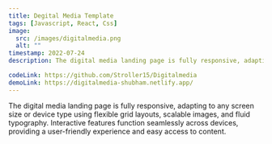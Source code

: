 ```yaml
---
title: Degital Media Template
tags: [Javascript, React, Css]
image:
  src: /images/digitalmedia.png
  alt: ""
timestamp: 2022-07-24
description: The digital media landing page is fully responsive, adapting to any screen size or device type using flexible grid layouts, scalable images, and fluid typography. Interactive features function seamlessly across devices, providing a user-friendly experience and easy access to content.

codeLink: https://github.com/Stroller15/Digitalmedia
demoLink: https://digitalmedia-shubham.netlify.app/
---
```


The digital media landing page is fully responsive, adapting to any screen size or device type using flexible grid layouts, scalable images, and fluid typography. Interactive features function seamlessly across devices, providing a user-friendly experience and easy access to content.